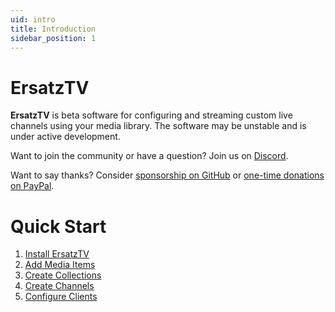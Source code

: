 ```yaml
---
uid: intro
title: Introduction
sidebar_position: 1
---
```


# ErsatzTV

**ErsatzTV** is beta software for configuring and streaming custom live channels using your media library. The software may be unstable and is under active development.

Want to join the community or have a question? Join us on [Discord](https://chat.ersatztv.org).

Want to say thanks? Consider [sponsorship on GitHub](https://github.com/sponsors/jasongdove) or [one-time donations on PayPal](https://www.paypal.me/jasongdove).

# Quick Start

1. [Install ErsatzTV](user-guide/install.md)
2. [Add Media Items](user-guide/add-media-items.md)
3. [Create Collections](user-guide/create-collections.md)
4. [Create Channels](user-guide/create-channels.md)
5. [Configure Clients](user-guide/configure-clients.md)
